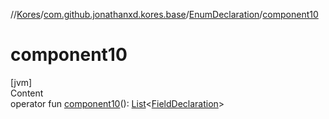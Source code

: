 //[Kores](../../index.md)/[com.github.jonathanxd.kores.base](../index.md)/[EnumDeclaration](index.md)/[component10](component10.md)



# component10  
[jvm]  
Content  
operator fun [component10](component10.md)(): [List](https://kotlinlang.org/api/latest/jvm/stdlib/kotlin.collections/-list/index.html)<[FieldDeclaration](../-field-declaration/index.md)>  



